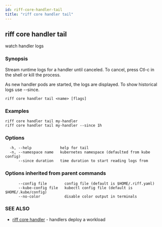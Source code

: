 ```yaml
---
id: riff-core-handler-tail
title: "riff core handler tail"
---
```

## riff core handler tail

watch handler logs

### Synopsis

Stream runtime logs for a handler until canceled. To cancel, press Ctl-c in the
shell or kill the process.

As new handler pods are started, the logs are displayed. To show historical logs
use --since.

```
riff core handler tail <name> [flags]
```

### Examples

```
riff core handler tail my-handler
riff core handler tail my-handler --since 1h
```

### Options

```
  -h, --help             help for tail
  -n, --namespace name   kubernetes namespace (defaulted from kube config)
      --since duration   time duration to start reading logs from
```

### Options inherited from parent commands

```
      --config file        config file (default is $HOME/.riff.yaml)
      --kube-config file   kubectl config file (default is $HOME/.kube/config)
      --no-color           disable color output in terminals
```

### SEE ALSO

* [riff core handler](riff_core_handler.md)	 - handlers deploy a workload

